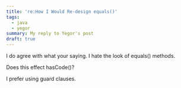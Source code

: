```yaml
---
title: 're:How I Would Re-design equals()'
tags:
  - java
  - yegor
summary: My reply to Yegor's post
draft: true
---
```


I do agree with what your saying. I hate the look of equals() methods.

Does this effect hasCode()?

I prefer using guard clauses.
